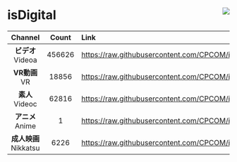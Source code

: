 # isDigital <img align="right" src="https://img.shields.io/github/last-commit/CPCOM/isDigital"/>  
  
| Channel | Count | Link |  
| :-----: | :---: | :--- |  
|**ビデオ**<br />Videoa | 456626 | https://raw.githubusercontent.com/CPCOM/isDigital/main/Videoa.txt |  
|**VR動画**<br />VR | 18856 | https://raw.githubusercontent.com/CPCOM/isDigital/main/VR.txt |  
|**素人**<br />Videoc | 62816 | https://raw.githubusercontent.com/CPCOM/isDigital/main/Videoc.txt |  
|**アニメ**<br />Anime | 1 | https://raw.githubusercontent.com/CPCOM/isDigital/main/Anime.txt |  
|**成人映画**<br />Nikkatsu | 6226 | https://raw.githubusercontent.com/CPCOM/isDigital/main/Nikkatsu.txt |  